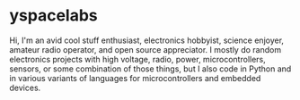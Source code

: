 # yspacelabs
Hi,
I'm an avid cool stuff enthusiast, electronics hobbyist, science enjoyer, amateur radio operator, and open source appreciator. I mostly do random electronics projects with high voltage, radio, power, microcontrollers, sensors, or some combination of those things, but I also code in Python and in various variants of languages for microcontrollers and embedded devices.



